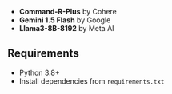 
- **Command-R-Plus** by Cohere
- **Gemini 1.5 Flash** by Google
- **Llama3-8B-8192** by Meta AI

## Requirements

- Python 3.8+
- Install dependencies from `requirements.txt`
